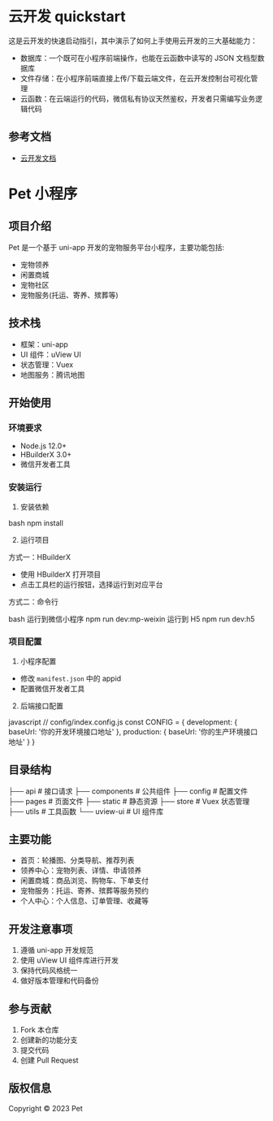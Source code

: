 # 云开发 quickstart

这是云开发的快速启动指引，其中演示了如何上手使用云开发的三大基础能力：

- 数据库：一个既可在小程序前端操作，也能在云函数中读写的 JSON 文档型数据库
- 文件存储：在小程序前端直接上传/下载云端文件，在云开发控制台可视化管理
- 云函数：在云端运行的代码，微信私有协议天然鉴权，开发者只需编写业务逻辑代码

## 参考文档

- [云开发文档](https://developers.weixin.qq.com/miniprogram/dev/wxcloud/basis/getting-started.html)

# Pet 小程序

## 项目介绍

Pet 是一个基于 uni-app 开发的宠物服务平台小程序，主要功能包括:

- 宠物领养
- 闲置商城
- 宠物社区
- 宠物服务(托运、寄养、殡葬等)

## 技术栈

- 框架：uni-app
- UI 组件：uView UI
- 状态管理：Vuex
- 地图服务：腾讯地图

## 开始使用

### 环境要求

- Node.js 12.0+
- HBuilderX 3.0+
- 微信开发者工具

### 安装运行

1. 安装依赖

bash
npm install

2. 运行项目

方式一：HBuilderX
- 使用 HBuilderX 打开项目
- 点击工具栏的运行按钮，选择运行到对应平台

方式二：命令行

bash
运行到微信小程序
npm run dev:mp-weixin
运行到 H5
npm run dev:h5

### 项目配置

1. 小程序配置
- 修改 `manifest.json` 中的 appid
- 配置微信开发者工具

2. 后端接口配置

javascript
// config/index.config.js
const CONFIG = {
development: {
baseUrl: '你的开发环境接口地址'
},
production: {
baseUrl: '你的生产环境接口地址'
}
}

## 目录结构

├── api # 接口请求
├── components # 公共组件
├── config # 配置文件
├── pages # 页面文件
├── static # 静态资源
├── store # Vuex 状态管理
├── utils # 工具函数
└── uview-ui # UI 组件库


## 主要功能

- 首页：轮播图、分类导航、推荐列表
- 领养中心：宠物列表、详情、申请领养
- 闲置商城：商品浏览、购物车、下单支付
- 宠物服务：托运、寄养、殡葬等服务预约
- 个人中心：个人信息、订单管理、收藏等

## 开发注意事项

1. 遵循 uni-app 开发规范
2. 使用 uView UI 组件库进行开发
3. 保持代码风格统一
4. 做好版本管理和代码备份

## 参与贡献

1. Fork 本仓库
2. 创建新的功能分支
3. 提交代码
4. 创建 Pull Request

## 版权信息

Copyright © 2023 Pet